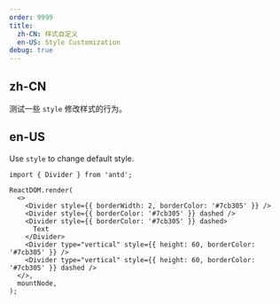 ```yaml
---
order: 9999
title:
  zh-CN: 样式自定义
  en-US: Style Customization
debug: true
---
```


## zh-CN

测试一些 `style` 修改样式的行为。

## en-US

Use `style` to change default style.

```tsx
import { Divider } from 'antd';

ReactDOM.render(
  <>
    <Divider style={{ borderWidth: 2, borderColor: '#7cb305' }} />
    <Divider style={{ borderColor: '#7cb305' }} dashed />
    <Divider style={{ borderColor: '#7cb305' }} dashed>
      Text
    </Divider>
    <Divider type="vertical" style={{ height: 60, borderColor: '#7cb305' }} />
    <Divider type="vertical" style={{ height: 60, borderColor: '#7cb305' }} dashed />
  </>,
  mountNode,
);
```
